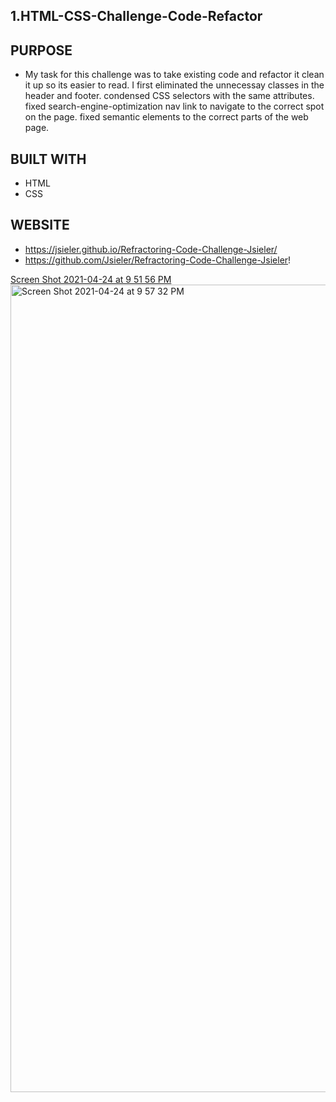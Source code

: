 ## 1.HTML-CSS-Challenge-Code-Refactor
 
 ## PURPOSE
* My task for this challenge was to take existing code and refactor it clean it up so its easier to read.
 I first eliminated the unnecessay classes in the header and footer.
 condensed CSS selectors with the same attributes.
 fixed search-engine-optimization nav link to navigate to the correct spot on the page. 
 fixed semantic elements to the correct parts of the web page.

 ## BUILT WITH
 * HTML
 * CSS

 ## WEBSITE
* https://jsieler.github.io/Refractoring-Code-Challenge-Jsieler/
* https://github.com/Jsieler/Refractoring-Code-Challenge-Jsieler!


[Screen Shot 2021-04-24 at 9 51 56 PM](https://user-images.githubusercontent.com/80868375/115980586-1c3fb700-a54b-11eb-9d17-d1e7726674d7.png)
<img width="1292" alt="Screen Shot 2021-04-24 at 9 57 32 PM" src="https://user-images.githubusercontent.com/80868375/115980781-8573fa00-a54c-11eb-8d54-0bf15d40cd5e.png">
